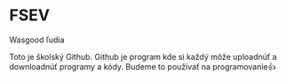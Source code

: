 # FSEV
Wasgood ľudia

Toto je školský Github. Github je program kde si každý môže uploadnúť a downloadnúť programy a kódy.
Budeme to používať na programovanie👍
